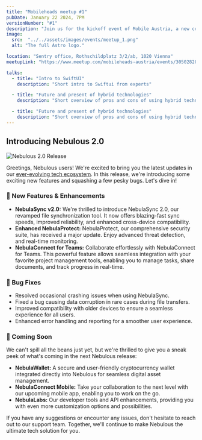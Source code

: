 ```yaml
---
title: "Mobileheads meetup #1"
pubDate: January 22 2024, 7PM
versionNumber: "#1"
description: "Join us for the kickoff event of Mobile Austria, a new community for mobile developers and tech enthusiasts! Let’s gather, connect, and share ideas about the exciting world of mobile development."
image:
  src:  "../../assets/images/events/meetup_1.png"
  alt: "The full Astro logo."

location: "Sentry office, Rothschildplatz 3/2/ab, 1020 Vienna"
meetupLink: "https://www.meetup.com/mobileheads-austria/events/305028285/"

talks:
  - title: "Intro to SwiftUI"
    description: "Short intro to Swiftui from experts"

  - title: "Future and present of hybrid technologies"
    description: "Short overview of pros and cons of using hybrid technologies"

  - title: "Future and present of hybrid technologies"
    description: "Short overview of pros and cons of using hybrid technologies"
---
```


## Introducing Nebulous 2.0

![Nebulous 2.0 Release](https://images.unsplash.com/photo-1579762593175-20226054cad0)

Greetings, Nebulous users! We're excited to bring you the latest updates in our [ever-evolving tech ecosystem](#). In this release, we're introducing some exciting new features and squashing a few pesky bugs. Let's dive in!

### 🍿 New Features & Enhancements

- **NebulaSync v2.0:** We're thrilled to introduce NebulaSync 2.0, our revamped file synchronization tool. It now offers blazing-fast sync speeds, improved reliability, and enhanced cross-device compatibility.
- **Enhanced NebulaProtect:** NebulaProtect, our comprehensive security suite, has received a major update. Enjoy advanced threat detection, and real-time monitoring.
- **NebulaConnect for Teams:** Collaborate effortlessly with NebulaConnect for Teams. This powerful feature allows seamless integration with your favorite project management tools, enabling you to manage tasks, share documents, and track progress in real-time.

### 🐞 Bug Fixes

- Resolved occasional crashing issues when using NebulaSync.
- Fixed a bug causing data corruption in rare cases during file transfers.
- Improved compatibility with older devices to ensure a seamless experience for all users.
- Enhanced error handling and reporting for a smoother user experience.

### 👀 Coming Soon

We can't spill all the beans just yet, but we're thrilled to give you a sneak peek of what's coming in the next Nebulous release:

- **NebulaWallet:** A secure and user-friendly cryptocurrency wallet integrated directly into Nebulous for seamless digital asset management.
- **NebulaConnect Mobile:** Take your collaboration to the next level with our upcoming mobile app, enabling you to work on the go.
- **NebulaLabs:** Our developer tools and API enhancements, providing you with even more customization options and possibilities.

If you have any suggestions or encounter any issues, don't hesitate to reach out to our support team. Together, we'll continue to make Nebulous the ultimate tech solution for you.
